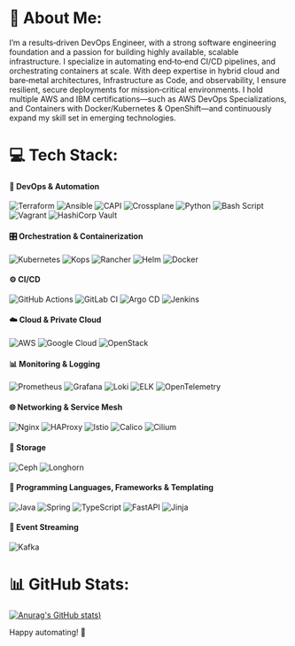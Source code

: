 # 💫 About Me:
I’m a results‑driven DevOps Engineer, with a strong software engineering foundation and a passion for building highly available, scalable infrastructure. I specialize in automating end‑to‑end CI/CD pipelines, and orchestrating containers at scale. 
With deep expertise in hybrid cloud and bare‑metal architectures, Infrastructure as Code, and observability, I ensure resilient, secure deployments for mission‑critical environments.
I hold multiple AWS and IBM certifications—such as AWS DevOps Specializations, and Containers with Docker/Kubernetes  & OpenShift—and continuously expand my skill set in emerging technologies. 

# 💻 Tech Stack:
#### 🧰 DevOps & Automation
![Terraform](https://img.shields.io/badge/terraform-%235835CC.svg?style=for-the-badge&logo=terraform&logoColor=white)
![Ansible](https://img.shields.io/badge/ansible-%231A1918.svg?style=for-the-badge&logo=ansible&logoColor=white)
![CAPI](https://img.shields.io/badge/CAPI-%23007ACC?style=for-the-badge&logo=kubernetes&logoColor=white)
![Crossplane](https://img.shields.io/badge/Crossplane-%230052CC?style=for-the-badge&logo=kubernetes&logoColor=white)
![Python](https://img.shields.io/badge/python-3670A0?style=for-the-badge&logo=python&logoColor=ffdd54)
![Bash Script](https://img.shields.io/badge/bash_script-%23121011.svg?style=for-the-badge&logo=gnu-bash&logoColor=white)
![Vagrant](https://img.shields.io/badge/vagrant-%231563FF.svg?style=for-the-badge&logo=vagrant&logoColor=white)
![HashiCorp Vault](https://img.shields.io/badge/Vault-%2354355E.svg?style=for-the-badge&logo=vault&logoColor=white)
#### 🎛️ Orchestration & Containerization
![Kubernetes](https://img.shields.io/badge/kubernetes-%23326ce5.svg?style=for-the-badge&logo=kubernetes&logoColor=white)
![Kops](https://img.shields.io/badge/Kops-%23509DD5.svg?style=for-the-badge&logo=kubernetes&logoColor=white)
![Rancher](https://img.shields.io/badge/rancher-%230075A8.svg?style=for-the-badge&logo=rancher&logoColor=white)
![Helm](https://img.shields.io/badge/Helm-%230F78D4.svg?style=for-the-badge&logo=helm&logoColor=white)
![Docker](https://img.shields.io/badge/docker-%230db7ed.svg?style=for-the-badge&logo=docker&logoColor=white)
#### ⚙️ CI/CD
![GitHub Actions](https://img.shields.io/badge/github%20actions-%232671E5.svg?style=for-the-badge&logo=githubactions&logoColor=white)
![GitLab CI](https://img.shields.io/badge/gitlab%20CI-%23181717.svg?style=for-the-badge&logo=gitlab&logoColor=white)
![Argo CD](https://img.shields.io/badge/Argo%20CD-%23004C8C?style=for-the-badge&logo=argocd&logoColor=white)
![Jenkins](https://img.shields.io/badge/jenkins-%232C5263.svg?style=for-the-badge&logo=jenkins&logoColor=white)
#### ☁️ Cloud & Private Cloud
![AWS](https://img.shields.io/badge/AWS-%23FF9900.svg?style=for-the-badge&logo=amazon&logoColor=white)
![Google Cloud](https://img.shields.io/badge/GoogleCloud-%234285F4.svg?style=for-the-badge&logo=google-cloud&logoColor=white)
![OpenStack](https://img.shields.io/badge/OpenStack-%23F3762B.svg?style=for-the-badge&logo=openstack&logoColor=white)
#### 📊 Monitoring & Logging
![Prometheus](https://img.shields.io/badge/Prometheus-E6522C?style=for-the-badge&logo=prometheus&logoColor=white)
![Grafana](https://img.shields.io/badge/grafana-%23F46800.svg?style=for-the-badge&logo=grafana&logoColor=white)
![Loki](https://img.shields.io/badge/Loki-%2300D5FF.svg?style=for-the-badge&logo=loki&logoColor=black)
![ELK](https://img.shields.io/badge/ELK%20Stack-005571?style=for-the-badge&logo=elasticstack&logoColor=white)
![OpenTelemetry](https://img.shields.io/badge/OpenTelemetry-FFFFFF?style=for-the-badge&logo=opentelemetry&logoColor=black)
#### 🌐 Networking & Service Mesh
![Nginx](https://img.shields.io/badge/nginx-%23009639.svg?style=for-the-badge&logo=nginx&logoColor=white)
![HAProxy](https://img.shields.io/badge/HAProxy-%23000000.svg?style=for-the-badge&logo=haproxy&logoColor=white)
![Istio](https://img.shields.io/badge/Istio-%23006CDF.svg?style=for-the-badge&logo=istio&logoColor=white)
![Calico](https://img.shields.io/badge/Calico-%232B366E.svg?style=for-the-badge&logo=projectcalico&logoColor=white)
![Cilium](https://img.shields.io/badge/Cilium-%2300B0EF.svg?style=for-the-badge&logo=cilium&logoColor=white)
#### 💾 Storage
![Ceph](https://img.shields.io/badge/Ceph-%23DF3A2D.svg?style=for-the-badge&logo=ceph&logoColor=white)
![Longhorn](https://img.shields.io/badge/Longhorn-%23D92B2B.svg?style=for-the-badge&logo=longhorn&logoColor=white)
#### 🧩 Programming Languages, Frameworks & Templating
![Java](https://img.shields.io/badge/Java-%23ED8B00.svg?style=for-the-badge&logo=java&logoColor=white)
![Spring](https://img.shields.io/badge/Spring-%236DB33F.svg?style=for-the-badge&logo=spring&logoColor=white)
![TypeScript](https://img.shields.io/badge/TypeScript-%23007ACC.svg?style=for-the-badge&logo=typescript&logoColor=white)
![FastAPI](https://img.shields.io/badge/FastAPI-005571?style=for-the-badge&logo=fastapi)
![Jinja](https://img.shields.io/badge/jinja-white.svg?style=for-the-badge&logo=jinja&logoColor=black)
#### 🚀 Event Streaming
![Kafka](https://img.shields.io/badge/Kafka-%23F58426.svg?style=for-the-badge&logo=apachekafka&logoColor=white)
 
# 📊 GitHub Stats:
[![Anurag's GitHub stats](https://github-readme-stats.vercel.app/api?username=KhaledSaiidi&hide=issues&show_icons=true&theme=radical))](https://github.com/anuraghazra/github-readme-stats)

Happy automating! 🚀
